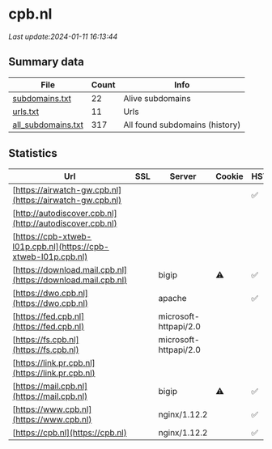 # cpb.nl
*Last update:2024-01-11 16:13:44*
## Summary data
| File       | Count | Info |
|------------|-------|------|
|[subdomains.txt](/data/cpb/subdomains.txt)|22|Alive subdomains|
|[urls.txt](/data/cpb/urls.txt)|11|Urls|
|[all_subdomains.txt](/data/cpb/all_subdomains.txt)|317|All found subdomains (history)|
## Statistics
| Url | SSL | Server | Cookie | HSTS | CSP | XFO | XXP | RP | Tech |
|------------|-------|------|------|------|------|------|------|------|------|
|[https://airwatch-gw.cpb.nl](https://airwatch-gw.cpb.nl)| | | |:white_check_mark: | | |:white_check_mark: | |:white_check_mark: | |:white_check_mark: | |HSTS| |
|[http://autodiscover.cpb.nl](http://autodiscover.cpb.nl)| | | | | | | |:white_check_mark: | || |
|[https://cpb-xtweb-l01p.cpb.nl](https://cpb-xtweb-l01p.cpb.nl)| | | | | | | |:white_check_mark: | |HSTS Nginx:1.12.2| |
|[https://download.mail.cpb.nl](https://download.mail.cpb.nl)| |bigip|:warning: |:white_check_mark: | | | | |:white_check_mark: | |F5 BigIP HSTS| |
|[https://dwo.cpb.nl](https://dwo.cpb.nl)| |apache| |:white_check_mark: | | |:white_check_mark: | |:white_check_mark: | |:white_check_mark: | |HSTS| |
|[https://fed.cpb.nl](https://fed.cpb.nl)| |microsoft-httpapi/2.0| | | | | |:white_check_mark: | |Microsoft HTTPAPI:2....| |
|[https://fs.cpb.nl](https://fs.cpb.nl)| |microsoft-httpapi/2.0| | | | | |:white_check_mark: | |Microsoft HTTPAPI:2....| |
|[https://link.pr.cpb.nl](https://link.pr.cpb.nl)| | | | | | | |:white_check_mark: | |Nginx| |
|[https://mail.cpb.nl](https://mail.cpb.nl)| |bigip|:warning: |:white_check_mark: | | | | |:white_check_mark: | |F5 BigIP HSTS| |
|[https://www.cpb.nl](https://www.cpb.nl)| |nginx/1.12.2| |:white_check_mark: | |:warning: |:white_check_mark: | |:white_check_mark: | |:white_check_mark: | |Drupal:7 HSTS Nginx:...| |
|[https://cpb.nl](https://cpb.nl)| |nginx/1.12.2| |:white_check_mark: | |:warning: |:white_check_mark: | |:white_check_mark: | |:white_check_mark: | |HSTS Nginx:1.12.2| |